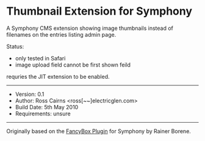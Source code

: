Thumbnail Extension for Symphony
================================

A Symphony CMS extension showing image thumbnails instead of filenames on the entries listing admin page.  

Status:
* only tested in Safari
* image upload field cannot be first shown feild

requries the JIT extension to be enabled.

-------------------

- Version: 0.1
- Author: Ross Cairns <ross[~~]electricglen.com>
- Build Date: 5th May 2010
- Requirements: unsure

-------------------

Originally based on the [FancyBox Plugin][gitfancy] for Symphony by Rainer Borene.

[gitfancy]: http://github.com/rainerborene/fancy_box